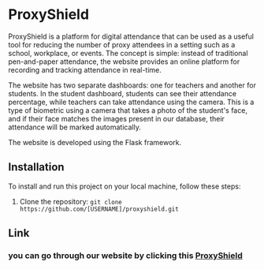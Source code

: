 # ProxyShield

ProxyShield is a platform for digital attendance that can be used as a useful tool for reducing the number of proxy attendees in a setting such as a school, workplace, or events. The concept is simple: instead of traditional pen-and-paper attendance, the website provides an online platform for recording and tracking attendance in real-time. 

The website has two separate dashboards: one for teachers and another for students. In the student dashboard, students can see their attendance percentage, while teachers can take attendance using the camera. This is a type of biometric using a camera that takes a photo of the student's face, and if their face matches the images present in our database, their attendance will be marked automatically. 

The website is developed using the Flask framework.

## Installation

To install and run this project on your local machine, follow these steps:

1. Clone the repository:
```git clone https://github.com/[USERNAME]/proxyshield.git```

## Link
### you can go through our website by clicking this [ProxyShield](https://proxyshield.onrender.com/)
